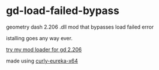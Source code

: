 # gd-load-failed-bypass
geometry dash 2.206 .dll mod that bypasses load failed error

istalling goes any way ever.

[try my mod loader for gd 2.206](https://github.com/user95401/geometry-dash-x64-dll-loader)

made using [curly-eureka-x64](https://github.com/user95401/curly-eureka-x64)
